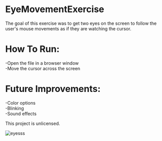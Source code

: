 # EyeMovementExercise
The goal of this exercise was to get two eyes on the screen to follow the user's mouse movements as if they are watching the cursor.  

# How To Run:
-Open the file in a browser window  
-Move the cursor across the screen  

# Future Improvements:
-Color options  
-Blinking  
-Sound effects  
  
This project is unlicensed.
  
![eyesss](https://user-images.githubusercontent.com/110584003/197760690-ec9d9626-2c5a-439a-860b-7ca5eacd33d9.png)  

